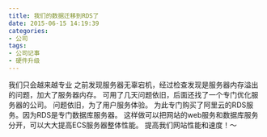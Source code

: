 ```yaml
---
title: 我们的数据迁移到RDS了
date: 2015-06-15 14:19:39
categories:
- 公司
tags:
- 公司记事
- 硬件升级
---
```

我们只会越来越专业
之前发现服务器无辜宕机，经过检查发现是服务器内存溢出的问题，加大了服务器内存。
可用了几天问题依旧，后面还找了一个专门优化服务器的公司。
问题依旧，为了用户服务体验。
为此专门购买了阿里云的RDS服务。因为RDS是专门数据库服务器。
这样做可以把网站的web服务和数据库服务分开，可以大大提高ECS服务器整体性能。
提高我们网站性能和速度！～
